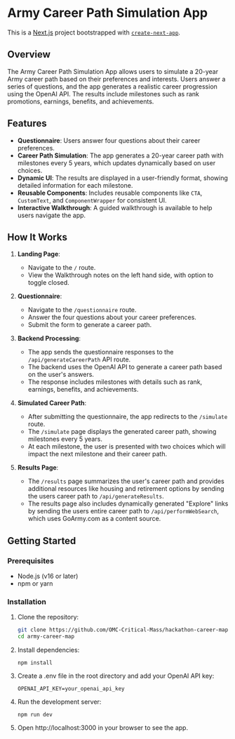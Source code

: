 # Army Career Path Simulation App

This is a [Next.js](https://nextjs.org) project bootstrapped with [`create-next-app`](https://github.com/vercel/next.js/tree/canary/packages/create-next-app).

## Overview

The Army Career Path Simulation App allows users to simulate a 20-year Army career path based on their preferences and interests. Users answer a series of questions, and the app generates a realistic career progression using the OpenAI API. The results include milestones such as rank promotions, earnings, benefits, and achievements.

## Features

- **Questionnaire**: Users answer four questions about their career preferences.
- **Career Path Simulation**: The app generates a 20-year career path with milestones every 5 years, which updates dynamically based on user choices.
- **Dynamic UI**: The results are displayed in a user-friendly format, showing detailed information for each milestone.
- **Reusable Components**: Includes reusable components like `CTA`, `CustomText`, and `ComponentWrapper` for consistent UI.
- **Interactive Walkthrough**: A guided walkthrough is available to help users navigate the app.

## How It Works

1. **Landing Page**:

   - Navigate to the `/` route.
   - View the Walkthrough notes on the left hand side, with option to toggle closed.

2. **Questionnaire**:

   - Navigate to the `/questionnaire` route.
   - Answer the four questions about your career preferences.
   - Submit the form to generate a career path.

3. **Backend Processing**:

   - The app sends the questionnaire responses to the `/api/generateCareerPath` API route.
   - The backend uses the OpenAI API to generate a career path based on the user's answers.
   - The response includes milestones with details such as rank, earnings, benefits, and achievements.

4. **Simulated Career Path**:

   - After submitting the questionnaire, the app redirects to the `/simulate` route.
   - The `/simulate` page displays the generated career path, showing milestones every 5 years.
   - At each milestone, the user is presented with two choices which will impact the next milestone and their career path.

5. **Results Page**:
   - The `/results` page summarizes the user's career path and provides additional resources like housing and retirement options by sending the users career path to `/api/generateResults`.
   - The results page also includes dynamically generated "Explore" links by sending the users entire career path to `/api/performWebSearch`, which uses GoArmy.com as a content source.

## Getting Started

### Prerequisites

- Node.js (v16 or later)
- npm or yarn

### Installation

1. Clone the repository:

   ```bash
   git clone https://github.com/OMC-Critical-Mass/hackathon-career-map.git
   cd army-career-map
   ```

2. Install dependencies:

   ```npm install```

3. Create a .env file in the root directory and add your OpenAI API key:

   ```OPENAI_API_KEY=your_openai_api_key```

4. Run the development server:

   ```npm run dev```

5. Open http://localhost:3000 in your browser to see the app.

